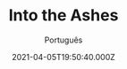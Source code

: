 ---
id: '60af599d-b78e-4062-89fc-b82476922e56'
type: 'movie' # Filme, Série, Anime
title: "Into the Ashes"
synopsis: ["Com um emprego honesto e uma esposa amorosa, Nick Brenner acreditava que ele havia escapado com segurança de sua história criminosa e violenta. Mas sua antiga equipe não se esqueceu dele ou do dinheiro que roubou, e quando eles pegam o que Nick agora mais valoriza – sua esposa – ele não tem mais nada a perder. Confrontado pelo xerife da cidade, que também é seu sogro, Nick deve decidir se ele permanecerá em seu novo caminho ou se entregará à sua necessidade de vingança e forçará seus inimigos a pagar pelo que fizeram.",
]
originalTitle: "Into the Ashes"
date: '2021-04-05T19:50:40.000Z'
update: '2021-04-05T19:50:40.000Z'
releaseDate: '2019-07-19T03:00:00.000Z'
imdb:
  rating: '5.3' # 8.5
  id: '' # tt0470752
duration: '1h 38 Min'
trailer:
  urls: [
    'g0KBinxAXl4',
  ]
tags: ['720p', '1080p']
genre: ['Crime', 'Drama', 'Mistério'] #
quality: 'BluRay' # BluRay, WEB-DL, HDTV, WEB-DL4K, WEB-DLe
format: 'Mkv' # MKV, MP4, TS
audio: 'Português, Inglês' # Dublado, Legendado, Dual Audio, Dub & Leg
subtitle: 'Português' # Português, inglês,
size: '4.50 GB | 7.05 GB' # 4.8 GB
audioQuality: 10
videoQuality: 10
directors: []
#  - name: 'Lana Wachowski'
#    image: ''
#  - name: 'Lilly Wachowski'
#    image: ''
cast: []
#  - name: 'Keanu Reeves'
#    image: ''
#    characterName: 'Neo'
writers: []
#  - name: ''
#    image: ''
maturityRating:
  age: '' # L , 10, 12, 14, 16, 18
  topics: [''] # Violence, Illegal drugs, Inappropriate Language, Legal Drugs, Sexual Content, Extreme Violence
###########################################
download:
  
  - url: 'magnet:?xt=urn:btih:11EB41963E53990D418DAD7FCF13E532D180552B&dn=LAPUMiA.Org - Cinzas.de.Vinganca.2019.720p.BluRay.x264-ROVERS.DUAL-RK'
    resolution: '720p' # 720p, 1080p, 4K,
    audio: 'Dual Áudio' # Dublado, Legendado, Dual Audio
    size: '' # 4.8 GB
    quality: '' # BluRay, WEB-DL
    format: '' # MKV
  - url: 'magnet:?xt=urn:btih:F6F24D5E7DEDBCAB4D50FEF750D3AB805A94548B&dn=LAPUMiA.Org - Cinzas.de.Vinganca.2019.1080p.BluRay.x264-ROVERS.DUAL-RK'
    resolution: '1080p' # 720p, 1080p, 4K,
    audio: 'Dual Áudio' # Dublado, Legendado, Dual Audio
    size: '' # 4.8 GB
    quality: '' # BluRay, WEB-DL
    format: '' # MKV
images:
  cover: '/assets/movies/into-the-ashes.jpg'
  background: '/assets/movies/'
---